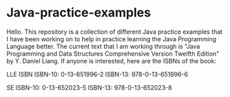 # Java-practice-examples

Hello. This repository is a collection of different Java practice examples that I have been working on to help in practice learning the Java Programming Language better. The current text that I am working through is "Java Programming and Data Structures Comprehensive Version Twelfth Edition" by Y. Daniel Liang. If anyone is interested, here are the ISBNs of the book: 

LLE ISBN
ISBN-10: 0-13-651996-2
ISBN-13: 978-0-13-651996-6

SE
ISBN-10: 0-13-652023-5
ISBN-13: 978-0-13-652023-8

